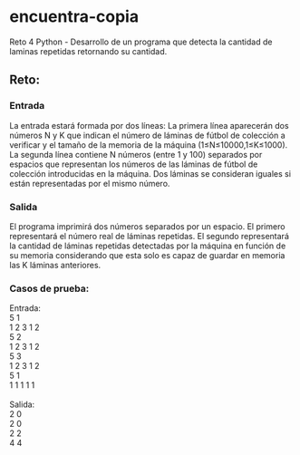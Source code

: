 # encuentra-copia
Reto 4 Python - Desarrollo de un programa que detecta la cantidad de laminas repetidas retornando su cantidad.

## Reto:
### Entrada
La entrada estará formada por dos líneas:
La primera línea aparecerán dos números N y K que indican el número de láminas de fútbol 
de colección a verificar y el tamaño de la memoria de la máquina (1≤N≤10000,1≤K≤1000).
La segunda línea contiene N números (entre 1 y 100) separados por espacios que 
representan los números de las láminas de fútbol de colección introducidas en la máquina.
Dos láminas se consideran iguales si están representadas por el mismo número.

### Salida
El programa imprimirá dos números separados por un espacio.
El primero representará el número real de láminas repetidas.
El segundo representará la cantidad de láminas repetidas detectadas por la 
máquina en función de su memoria considerando que esta solo es capaz de guardar 
en memoria las K láminas anteriores.

### Casos de prueba:
Entrada:<br>
5 1<br>
1 2 3 1 2<br>
5 2<br>
1 2 3 1 2<br>
5 3<br>
1 2 3 1 2<br>
5 1<br>
1 1 1 1 1<br><br>
Salida:<br>
2 0<br>
2 0<br>
2 2<br>
4 4<br>


